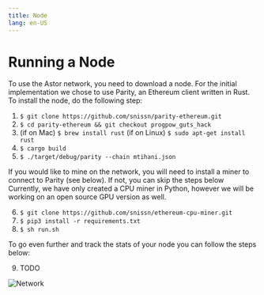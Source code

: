 ```yaml
---
title: Node
lang: en-US
---
```


# Running a Node

To use the Astor network, you need to download a node. For the initial implementation we chose to use Parity, an Ethereum client written in Rust. To install the node, do the following step:

1. `$ git clone https://github.com/snissn/parity-ethereum.git`
2. `$ cd parity-ethereum && git checkout progpow_guts_hack`
3. (if on Mac) `$ brew install rust` (if on Linux) `$ sudo apt-get install rust`
4. `$ cargo build`
5. `$ ./target/debug/parity --chain mtihani.json`

If you would like to mine on the network, you will need to install a miner to connect to Parity (see below). If not, you can skip the steps below Currently, we have only created a CPU miner in Python, however we will be working on an open source GPU version as well.

6. `$ git clone https://github.com/snissn/ethereum-cpu-miner.git`
7. `$ pip3 install -r requirements.txt`
8. `$ sh run.sh`

To go even further and track the stats of your node you can follow the steps below:

9. TODO

![Network](/network.gif)
